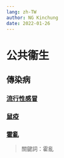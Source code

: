 ```yaml
---
lang: zh-TW
author: NG Kinchung
date: 2022-01-26
---
```

# 公共衞生
## 傳染病
### [流行性感冒](influenza.md)
### [鼠疫](plague.md)
### [霍亂](cholera.md)
> 關鍵詞：霍亂